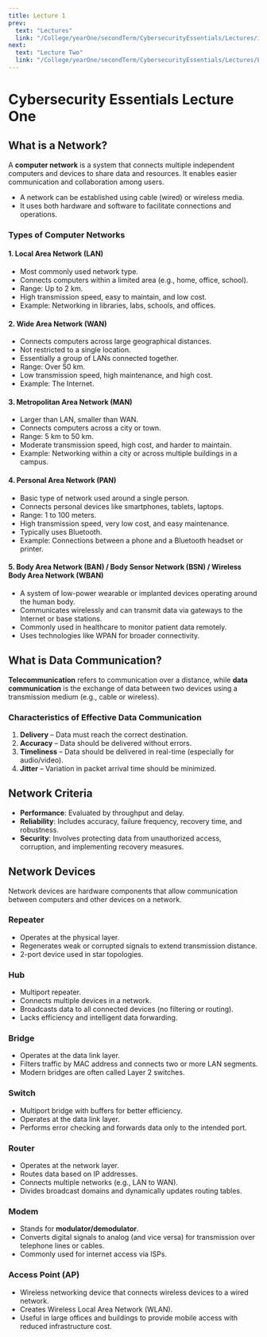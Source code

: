 ```yaml
---
title: Lecture 1
prev:
  text: "Lectures"
  link: "/College/yearOne/secondTerm/CybersecurityEssentials/Lectures/index"
next:
  text: "Lecture Two"
  link: "/College/yearOne/secondTerm/CybersecurityEssentials/Lectures/LectureTwo"
---
```


# Cybersecurity Essentials Lecture One

## What is a Network?

A **computer network** is a system that connects multiple independent computers and devices to share data and resources. It enables easier communication and collaboration among users.

- A network can be established using cable (wired) or wireless media.
- It uses both hardware and software to facilitate connections and operations.

### Types of Computer Networks

#### 1. Local Area Network (LAN)

- Most commonly used network type.
- Connects computers within a limited area (e.g., home, office, school).
- Range: Up to 2 km.
- High transmission speed, easy to maintain, and low cost.
- Example: Networking in libraries, labs, schools, and offices.

#### 2. Wide Area Network (WAN)

- Connects computers across large geographical distances.
- Not restricted to a single location.
- Essentially a group of LANs connected together.
- Range: Over 50 km.
- Low transmission speed, high maintenance, and high cost.
- Example: The Internet.

#### 3. Metropolitan Area Network (MAN)

- Larger than LAN, smaller than WAN.
- Connects computers across a city or town.
- Range: 5 km to 50 km.
- Moderate transmission speed, high cost, and harder to maintain.
- Example: Networking within a city or across multiple buildings in a campus.

#### 4. Personal Area Network (PAN)

- Basic type of network used around a single person.
- Connects personal devices like smartphones, tablets, laptops.
- Range: 1 to 100 meters.
- High transmission speed, very low cost, and easy maintenance.
- Typically uses Bluetooth.
- Example: Connections between a phone and a Bluetooth headset or printer.

#### 5. Body Area Network (BAN) / Body Sensor Network (BSN) / Wireless Body Area Network (WBAN)

- A system of low-power wearable or implanted devices operating around the human body.
- Communicates wirelessly and can transmit data via gateways to the Internet or base stations.
- Commonly used in healthcare to monitor patient data remotely.
- Uses technologies like WPAN for broader connectivity.

## What is Data Communication?

**Telecommunication** refers to communication over a distance, while **data communication** is the exchange of data between two devices using a transmission medium (e.g., cable or wireless).

### Characteristics of Effective Data Communication

1. **Delivery** – Data must reach the correct destination.
2. **Accuracy** – Data should be delivered without errors.
3. **Timeliness** – Data should be delivered in real-time (especially for audio/video).
4. **Jitter** – Variation in packet arrival time should be minimized.

## Network Criteria

- **Performance**: Evaluated by throughput and delay.
- **Reliability**: Includes accuracy, failure frequency, recovery time, and robustness.
- **Security**: Involves protecting data from unauthorized access, corruption, and implementing recovery measures.

## Network Devices

Network devices are hardware components that allow communication between computers and other devices on a network.

### Repeater

- Operates at the physical layer.
- Regenerates weak or corrupted signals to extend transmission distance.
- 2-port device used in star topologies.

### Hub

- Multiport repeater.
- Connects multiple devices in a network.
- Broadcasts data to all connected devices (no filtering or routing).
- Lacks efficiency and intelligent data forwarding.

### Bridge

- Operates at the data link layer.
- Filters traffic by MAC address and connects two or more LAN segments.
- Modern bridges are often called Layer 2 switches.

### Switch

- Multiport bridge with buffers for better efficiency.
- Operates at the data link layer.
- Performs error checking and forwards data only to the intended port.

### Router

- Operates at the network layer.
- Routes data based on IP addresses.
- Connects multiple networks (e.g., LAN to WAN).
- Divides broadcast domains and dynamically updates routing tables.

### Modem

- Stands for **modulator/demodulator**.
- Converts digital signals to analog (and vice versa) for transmission over telephone lines or cables.
- Commonly used for internet access via ISPs.

### Access Point (AP)

- Wireless networking device that connects wireless devices to a wired network.
- Creates Wireless Local Area Network (WLAN).
- Useful in large offices and buildings to provide mobile access with reduced infrastructure cost.
